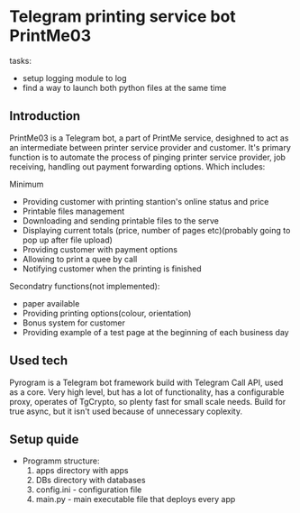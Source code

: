 # Telegram printing service bot PrintMe03

tasks:
- setup logging module to log
- find a way to launch both python files at the same time

## Introduction

PrintMe03 is a Telegram bot, a part of PrintMe service, desighned to act as an intermediate between printer service provider and customer.
It's primary function is to automate the process of pinging printer service provider, job receiving, handling out payment forwarding options. Which includes:

Minimum

- Providing customer with printing stantion's online status and price
- Printable files management
- Downloading and sending printable files to the serve
- Displaying current totals (price, number of pages etc)(probably going to pop up after file upload)
- Providing customer with payment options
- Allowing to print a quee by call
- Notifying customer when the printing is finished

Secondatry functions(not implemented):

- paper available
- Providing printing options(colour, orientation)
- Bonus system for customer
- Providing example of a test page at the beginning of each business day

## Used tech

Pyrogram is a Telegram bot framework build with Telegram Call API, used as a core. Very high level, but has a lot of functionality, has a configurable proxy, operates of TgCrypto, so plenty fast for small scale needs. Build for true async, but it isn't used because of unnecessary coplexity.

## Setup quide

- Programm structure:
    1. apps directory with apps
    2. DBs directory with databases
    3. config.ini - configuration file
    4. main.py - main executable file that deploys every app 

